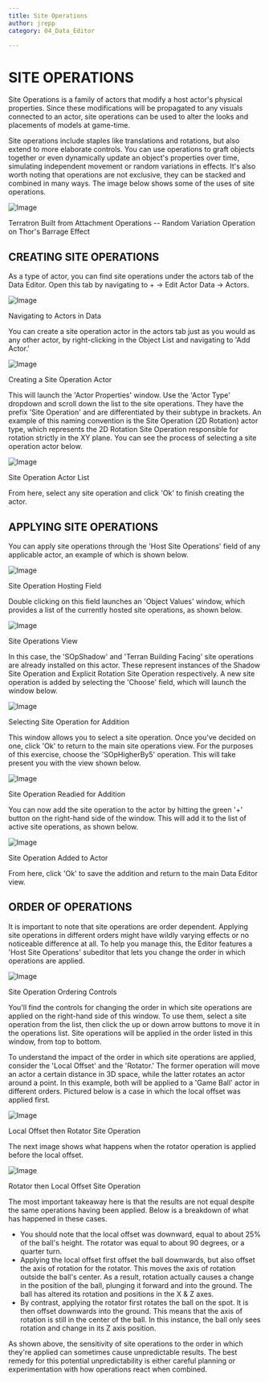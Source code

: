 ```yaml
---
title: Site Operations
author: jrepp
category: 04_Data_Editor

---
```

SITE OPERATIONS
===============

Site Operations is a family of actors that modify a host actor's
physical properties. Since these modifications will be propagated to any
visuals connected to an actor, site operations can be used to alter the
looks and placements of models at game-time.

Site operations include staples like translations and rotations, but
also extend to more elaborate controls. You can use operations to graft
objects together or even dynamically update an object's properties over
time, simulating independent movement or random variations in effects.
It's also worth noting that operations are not exclusive, they can be
stacked and combined in many ways. The image below shows some of the
uses of site operations.

![Image](./resources/066_Site_Operations1.png)

Terratron Built from Attachment Operations -- Random Variation Operation
on Thor's Barrage Effect

CREATING SITE OPERATIONS
------------------------

As a type of actor, you can find site operations under the actors tab of
the Data Editor. Open this tab by navigating to + -\> Edit Actor Data
-\> Actors.

![Image](./resources/066_Site_Operations2.png)

Navigating to Actors in Data

You can create a site operation actor in the actors tab just as you
would as any other actor, by right-clicking in the Object List and
navigating to 'Add Actor.'

![Image](./resources/066_Site_Operations3.png)

Creating a Site Operation Actor

This will launch the 'Actor Properties' window. Use the 'Actor Type'
dropdown and scroll down the list to the site operations. They have the
prefix 'Site Operation' and are differentiated by their subtype in
brackets. An example of this naming convention is the Site Operation (2D
Rotation) actor type, which represents the 2D Rotation Site Operation
responsible for rotation strictly in the XY plane. You can see the
process of selecting a site operation actor below.

![Image](./resources/066_Site_Operations4.png)

Site Operation Actor List

From here, select any site operation and click 'Ok' to finish creating
the actor.

APPLYING SITE OPERATIONS
------------------------

You can apply site operations through the 'Host Site Operations' field
of any applicable actor, an example of which is shown below.

![Image](./resources/066_Site_Operations5.png)

Site Operation Hosting Field

Double clicking on this field launches an 'Object Values' window, which
provides a list of the currently hosted site operations, as shown below.

![Image](./resources/066_Site_Operations6.png)

Site Operations View

In this case, the 'SOpShadow' and 'Terran Building Facing' site
operations are already installed on this actor. These represent
instances of the Shadow Site Operation and Explicit Rotation Site
Operation respectively. A new site operation is added by selecting the
'Choose' field, which will launch the window below.

![Image](./resources/066_Site_Operations7.png)

Selecting Site Operation for Addition

This window allows you to select a site operation. Once you've decided
on one, click 'Ok' to return to the main site operations view. For the
purposes of this exercise, choose the 'SOpHigherBy5' operation. This
will take present you with the view shown below.

![Image](./resources/066_Site_Operations8.png)

Site Operation Readied for Addition

You can now add the site operation to the actor by hitting the green '+'
button on the right-hand side of the window. This will add it to the
list of active site operations, as shown below.

![Image](./resources/066_Site_Operations9.png)

Site Operation Added to Actor

From here, click 'Ok' to save the addition and return to the main Data
Editor view.

ORDER OF OPERATIONS
-------------------

It is important to note that site operations are order dependent.
Applying site operations in different orders might have wildly varying
effects or no noticeable difference at all. To help you manage this, the
Editor features a 'Host Site Operations' subeditor that lets you change
the order in which operations are applied.

![Image](./resources/066_Site_Operations10.png)

Site Operation Ordering Controls

You'll find the controls for changing the order in which site operations
are applied on the right-hand side of this window. To use them, select a
site operation from the list, then click the up or down arrow buttons to
move it in the operations list. Site operations will be applied in the
order listed in this window, from top to bottom.

To understand the impact of the order in which site operations are
applied, consider the 'Local Offset' and the 'Rotator.' The former
operation will move an actor a certain distance in 3D space, while the
latter rotates an actor around a point. In this example, both will be
applied to a 'Game Ball' actor in different orders. Pictured below is a
case in which the local offset was applied first.

![Image](./resources/066_Site_Operations11.png)

Local Offset then Rotator Site Operation

The next image shows what happens when the rotator operation is applied
before the local offset.

![Image](./resources/066_Site_Operations12.png)

Rotator then Local Offset Site Operation

The most important takeaway here is that the results are not equal
despite the same operations having been applied. Below is a breakdown of
what has happened in these cases.

-   You should note that the local offset was downward, equal to about
    25% of the ball's height. The rotator was equal to about 90 degrees,
    or a quarter turn.
-   Applying the local offset first offset the ball downwards, but also
    offset the axis of rotation for the rotator. This moves the axis of
    rotation outside the ball's center. As a result, rotation actually
    causes a change in the position of the ball, plunging it forward and
    into the ground. The ball has altered its rotation and positions in
    the X & Z axes.
-   By contrast, applying the rotator first rotates the ball on the
    spot. It is then offset downwards into the ground. This means that
    the axis of rotation is still in the center of the ball. In this
    instance, the ball only sees rotation and change in its Z axis
    position.

As shown above, the sensitivity of site operations to the order in which
they're applied can sometimes cause unpredictable results. The best
remedy for this potential unpredictability is either careful planning or
experimentation with how operations react when combined.
